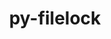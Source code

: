 ---
title: "py-filelock"
layout: cache
categories: [package, develop-2023-05-21]
meta: {"versions": ["3.12.0"], "compilers": ["gcc@=11.1.0", "gcc@=11.3.0", "gcc@=7.5.0"], "oss": ["ubuntu18.04", "ubuntu20.04", "ubuntu22.04"], "platforms": ["linux"], "targets": ["ppc64le", "x86_64_v3"], "stacks": ["data-vis-sdk", "e4s", "e4s-power", "ml-linux-x86_64-cpu", "ml-linux-x86_64-cuda", "ml-linux-x86_64-rocm", "radiuss", "root"], "num_specs": 12, "num_specs_by_stack": {"radiuss": 2, "root": 12, "e4s-power": 3, "e4s": 4, "data-vis-sdk": 2, "ml-linux-x86_64-cuda": 1, "ml-linux-x86_64-cpu": 1, "ml-linux-x86_64-rocm": 1}}
spec_details: [{"hash": "y57pvrh2zk7nklbfmsbxgllw2fwhwvjx", "compiler": "gcc@=7.5.0", "versions": ["3.12.0"], "os": "ubuntu18.04", "platform": "linux", "target": "x86_64_v3", "variants": ["build_system=python_pip"], "stacks": ["radiuss", "root"], "size": "-", "tarball": "https://binaries.spack.io/releases/develop-2023-05-21/build_cache/linux-ubuntu18.04-x86_64_v3/gcc-7.5.0/py-filelock-3.12.0/linux-ubuntu18.04-x86_64_v3-gcc-7.5.0-py-filelock-3.12.0-y57pvrh2zk7nklbfmsbxgllw2fwhwvjx.spack"}, {"hash": "yo2c52q6kdf6inojqt25ap6vnefssdnh", "compiler": "gcc@=7.5.0", "versions": ["3.12.0"], "os": "ubuntu18.04", "platform": "linux", "target": "x86_64_v3", "variants": ["build_system=python_pip"], "stacks": ["radiuss", "root"], "size": "-", "tarball": "https://binaries.spack.io/releases/develop-2023-05-21/build_cache/linux-ubuntu18.04-x86_64_v3/gcc-7.5.0/py-filelock-3.12.0/linux-ubuntu18.04-x86_64_v3-gcc-7.5.0-py-filelock-3.12.0-yo2c52q6kdf6inojqt25ap6vnefssdnh.spack"}, {"hash": "uj4xvxwti2ucerisbasulshzkk6x3kox", "compiler": "gcc@=11.1.0", "versions": ["3.12.0"], "os": "ubuntu20.04", "platform": "linux", "target": "ppc64le", "variants": ["build_system=python_pip"], "stacks": ["e4s-power", "root"], "size": "-", "tarball": "https://binaries.spack.io/releases/develop-2023-05-21/build_cache/linux-ubuntu20.04-ppc64le/gcc-11.1.0/py-filelock-3.12.0/linux-ubuntu20.04-ppc64le-gcc-11.1.0-py-filelock-3.12.0-uj4xvxwti2ucerisbasulshzkk6x3kox.spack"}, {"hash": "mhfd6ywenrtz26r4ebxyfkn24rvwnc5j", "compiler": "gcc@=11.1.0", "versions": ["3.12.0"], "os": "ubuntu20.04", "platform": "linux", "target": "ppc64le", "variants": ["build_system=python_pip"], "stacks": ["e4s-power", "root"], "size": "-", "tarball": "https://binaries.spack.io/releases/develop-2023-05-21/build_cache/linux-ubuntu20.04-ppc64le/gcc-11.1.0/py-filelock-3.12.0/linux-ubuntu20.04-ppc64le-gcc-11.1.0-py-filelock-3.12.0-mhfd6ywenrtz26r4ebxyfkn24rvwnc5j.spack"}, {"hash": "kpbabqr7ndjl57lan4t5j3syldwurntk", "compiler": "gcc@=11.1.0", "versions": ["3.12.0"], "os": "ubuntu20.04", "platform": "linux", "target": "ppc64le", "variants": ["build_system=python_pip"], "stacks": ["e4s-power", "root"], "size": "-", "tarball": "https://binaries.spack.io/releases/develop-2023-05-21/build_cache/linux-ubuntu20.04-ppc64le/gcc-11.1.0/py-filelock-3.12.0/linux-ubuntu20.04-ppc64le-gcc-11.1.0-py-filelock-3.12.0-kpbabqr7ndjl57lan4t5j3syldwurntk.spack"}, {"hash": "57pt6nozoyog2jgimky2gr4g6xzu6qj3", "compiler": "gcc@=11.1.0", "versions": ["3.12.0"], "os": "ubuntu20.04", "platform": "linux", "target": "x86_64_v3", "variants": ["build_system=python_pip"], "stacks": ["e4s", "root"], "size": "-", "tarball": "https://binaries.spack.io/releases/develop-2023-05-21/build_cache/linux-ubuntu20.04-x86_64_v3/gcc-11.1.0/py-filelock-3.12.0/linux-ubuntu20.04-x86_64_v3-gcc-11.1.0-py-filelock-3.12.0-57pt6nozoyog2jgimky2gr4g6xzu6qj3.spack"}, {"hash": "ws72orisbloi5ubpl2mb7g777eic7ryf", "compiler": "gcc@=11.1.0", "versions": ["3.12.0"], "os": "ubuntu20.04", "platform": "linux", "target": "x86_64_v3", "variants": ["build_system=python_pip"], "stacks": ["e4s", "root"], "size": "-", "tarball": "https://binaries.spack.io/releases/develop-2023-05-21/build_cache/linux-ubuntu20.04-x86_64_v3/gcc-11.1.0/py-filelock-3.12.0/linux-ubuntu20.04-x86_64_v3-gcc-11.1.0-py-filelock-3.12.0-ws72orisbloi5ubpl2mb7g777eic7ryf.spack"}, {"hash": "nydxuda6c6ojat3vhfznbbw347ll6b7v", "compiler": "gcc@=11.1.0", "versions": ["3.12.0"], "os": "ubuntu20.04", "platform": "linux", "target": "x86_64_v3", "variants": ["build_system=python_pip"], "stacks": ["root", "data-vis-sdk"], "size": "-", "tarball": "https://binaries.spack.io/releases/develop-2023-05-21/build_cache/linux-ubuntu20.04-x86_64_v3/gcc-11.1.0/py-filelock-3.12.0/linux-ubuntu20.04-x86_64_v3-gcc-11.1.0-py-filelock-3.12.0-nydxuda6c6ojat3vhfznbbw347ll6b7v.spack"}, {"hash": "szeay6y5tbts7jlj4hiocoro7254nutg", "compiler": "gcc@=11.1.0", "versions": ["3.12.0"], "os": "ubuntu20.04", "platform": "linux", "target": "x86_64_v3", "variants": ["build_system=python_pip"], "stacks": ["root", "data-vis-sdk"], "size": "-", "tarball": "https://binaries.spack.io/releases/develop-2023-05-21/build_cache/linux-ubuntu20.04-x86_64_v3/gcc-11.1.0/py-filelock-3.12.0/linux-ubuntu20.04-x86_64_v3-gcc-11.1.0-py-filelock-3.12.0-szeay6y5tbts7jlj4hiocoro7254nutg.spack"}, {"hash": "ymmxlxqbwt5mf325bvzmcrxh4nwrcpj6", "compiler": "gcc@=11.1.0", "versions": ["3.12.0"], "os": "ubuntu20.04", "platform": "linux", "target": "x86_64_v3", "variants": ["build_system=python_pip"], "stacks": ["e4s", "root"], "size": "-", "tarball": "https://binaries.spack.io/releases/develop-2023-05-21/build_cache/linux-ubuntu20.04-x86_64_v3/gcc-11.1.0/py-filelock-3.12.0/linux-ubuntu20.04-x86_64_v3-gcc-11.1.0-py-filelock-3.12.0-ymmxlxqbwt5mf325bvzmcrxh4nwrcpj6.spack"}, {"hash": "hjsev3ncgfvyx7gh45pdln3cdtrpn7xo", "compiler": "gcc@=11.1.0", "versions": ["3.12.0"], "os": "ubuntu20.04", "platform": "linux", "target": "x86_64_v3", "variants": ["build_system=python_pip"], "stacks": ["e4s", "root"], "size": "-", "tarball": "https://binaries.spack.io/releases/develop-2023-05-21/build_cache/linux-ubuntu20.04-x86_64_v3/gcc-11.1.0/py-filelock-3.12.0/linux-ubuntu20.04-x86_64_v3-gcc-11.1.0-py-filelock-3.12.0-hjsev3ncgfvyx7gh45pdln3cdtrpn7xo.spack"}, {"hash": "w4uet6hiiovkltmyrcqznz3setvu2rm3", "compiler": "gcc@=11.3.0", "versions": ["3.12.0"], "os": "ubuntu22.04", "platform": "linux", "target": "x86_64_v3", "variants": ["build_system=python_pip"], "stacks": ["ml-linux-x86_64-cuda", "ml-linux-x86_64-cpu", "ml-linux-x86_64-rocm", "root"], "size": "-", "tarball": "https://binaries.spack.io/releases/develop-2023-05-21/build_cache/linux-ubuntu22.04-x86_64_v3/gcc-11.3.0/py-filelock-3.12.0/linux-ubuntu22.04-x86_64_v3-gcc-11.3.0-py-filelock-3.12.0-w4uet6hiiovkltmyrcqznz3setvu2rm3.spack"}]
---